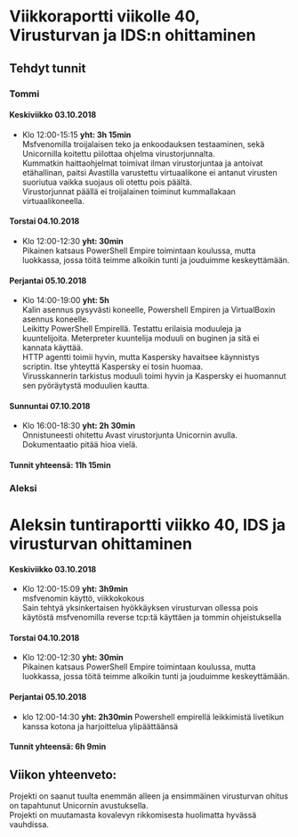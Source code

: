 # Viikkoraportti viikolle 40, Virusturvan ja IDS:n ohittaminen  

## Tehdyt tunnit  

### Tommi
#### Keskiviikko 03.10.2018
* Klo 12:00-15:15 **yht: 3h 15min**  
Msfvenomilla troijalaisen teko ja enkoodauksen testaaminen, sekä Unicornilla koitettu piilottaa ohjelma virustorjunnalta.  
Kummatkin haittaohjelmat toimivat ilman virustorjuntaa ja antoivat etähallinan, paitsi Avastilla varustettu virtuaalikone ei antanut virusten suoriutua vaikka suojaus oli otettu pois päältä.  
Virustorjunnat päällä ei troijalainen toiminut kummallakaan virtuaalikoneella.  
  

#### Torstai 04.10.2018
* Klo 12:00-12:30 **yht: 30min**  
Pikainen katsaus PowerShell Empire toimintaan koulussa, mutta luokkassa, jossa töitä teimme alkoikin tunti ja jouduimme keskeyttämään.  

#### Perjantai 05.10.2018  
* Klo 14:00-19:00 **yht: 5h**  
Kalin asennus pysyvästi koneelle, Powershell Empiren ja VirtualBoxin asennus koneelle.  
Leikitty PowerShell Empirellä. Testattu erilaisia moduuleja ja kuuntelijoita. Meterpreter kuuntelija moduuli on buginen ja sitä ei kannata käyttää.  
HTTP agentti toimii hyvin, mutta Kaspersky havaitsee käynnistys scriptin. Itse yhteyttä Kaspersky ei tosin huomaa.  
Virusskannerin tarkistus moduuli toimi hyvin ja Kaspersky ei huomannut sen pyöräytystä moduulien kautta.  


#### Sunnuntai 07.10.2018  
* Klo 16:00-18:30 **yht: 2h 30min**  
Onnistuneesti ohitettu Avast virustorjunta Unicornin avulla. Dokumentaatio pitää hioa vielä.  
  
#### Tunnit yhteensä: 11h 15min

### Aleksi  
# Aleksin tuntiraportti viikko 40, IDS ja virusturvan ohittaminen

#### Keskiviikko 03.10.2018  
* Klo 12:00-15:09 **yht: 3h9min**  
msfvenomin käyttö, viikkokokous  
Sain tehtyä yksinkertaisen hyökkäyksen virusturvan ollessa pois käytöstä msfvenomilla reverse tcp:tä käyttäen ja tommin   ohjeistuksella  

#### Torstai 04.10.2018
* Klo 12:00-12:30 **yht: 30min**  
Pikainen katsaus PowerShell Empire toimintaan koulussa, mutta luokkassa, jossa töitä teimme alkoikin tunti ja jouduimme keskeyttämään.

#### Perjantai 05.10.2018
* klo 12:00-14:30 **yht: 2h30min**
Powershell empirellä leikkimistä livetikun kanssa kotona ja harjoittelua ylipäättäänsä  
  
#### Tunnit yhteensä: 6h 9min

## Viikon yhteenveto:
Projekti on saanut tuulta enemmän alleen ja ensimmäinen virusturvan ohitus on tapahtunut Unicornin avustuksella.  
Projekti on muutamasta kovalevyn rikkomisesta huolimatta hyvässä vauhdissa.

